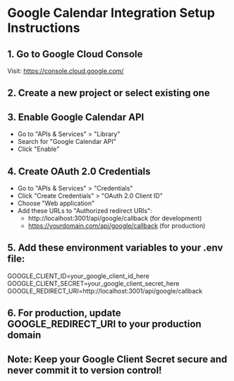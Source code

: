# Google Calendar Integration Setup Instructions

## 1. Go to Google Cloud Console
Visit: https://console.cloud.google.com/

## 2. Create a new project or select existing one

## 3. Enable Google Calendar API
- Go to "APIs & Services" > "Library"
- Search for "Google Calendar API"
- Click "Enable"

## 4. Create OAuth 2.0 Credentials
- Go to "APIs & Services" > "Credentials"
- Click "Create Credentials" > "OAuth 2.0 Client ID"
- Choose "Web application"
- Add these URLs to "Authorized redirect URIs":
  - http://localhost:3001/api/google/callback (for development)
  - https://yourdomain.com/api/google/callback (for production)

## 5. Add these environment variables to your .env file:

GOOGLE_CLIENT_ID=your_google_client_id_here
GOOGLE_CLIENT_SECRET=your_google_client_secret_here
GOOGLE_REDIRECT_URI=http://localhost:3001/api/google/callback

## 6. For production, update GOOGLE_REDIRECT_URI to your production domain

## Note: Keep your Google Client Secret secure and never commit it to version control!
